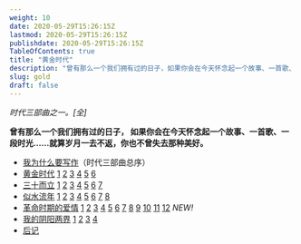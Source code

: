 ```yaml
---
weight: 10
date: 2020-05-29T15:26:15Z
lastmod: 2020-05-29T15:26:15Z
publishdate: 2020-05-29T15:26:15Z
TableOfContents: true
title: "黄金时代"
description: "曾有那么一个我们拥有过的日子，如果你会在今天怀念起一个故事、一首歌、一段时光……就算岁月一去不返，你也不曾失去那种美好。"
slug: gold
draft: false
---
```


*时代三部曲之一。[全]*

**曾有那么一个我们拥有过的日子， 如果你会在今天怀念起一个故事、一首歌、一段时光……就算岁月一去不返，你也不曾失去那种美好。**

- [我为什么要写作](gold/timetop.html)（时代三部曲总序）
- [黄金时代](gold/gold-1.html) [1](gold/gold-1.html) [2](gold/gold-2.html) [3](gold/gold-3.html) [4](gold/gold-4.html) [5](gold/gold-5.html) [6](gold/gold-6.html)
- [三十而立](gold/thirty01.html) [1](gold/thirty01.html) [2](gold/thirty02.html) [3](gold/thirty03.html) [4](gold/thirty04.html) [5](gold/thirty05.html) [6](gold/thirty06.html) [7](gold/thirty07.html)
- [似水流年](gold/timegoesby01.html) [1](gold/timegoesby01.html) [2](gold/timegoesby02.html) [3](gold/timegoesby03.html) [4](gold/timegoesby04.html) [5](gold/timegoesby05.html) [6](gold/timegoesby06.html) [7](gold/timegoesby07.html) [8](gold/timegoesby08.html)
- [革命时期的爱情](gold/geming01.html) [1](gold/geming01.html) [2](gold/geming02.html) [3](gold/geming03.html) [4](gold/geming04.html) [5](gold/geming05.html) [6](gold/geming06.html) [7](gold/geming07.html) [8](gold/geming08.html) [9](gold/geming09.html) [10](gold/geming10.html) [11](gold/geming11.html) [12](gold/geming12.html) *NEW!*
- [我的阴阳两界](gold/yin01.html) [1](gold/yin01.html) [2](gold/yin02.html) [3](gold/yin03.html) [4](gold/yin04.html)
- [后记](gold/postscript.html)